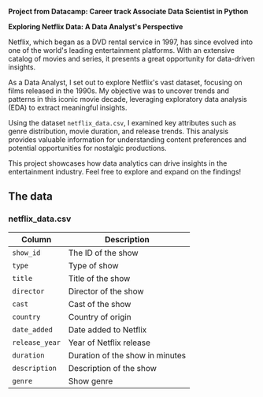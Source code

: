 **Project from Datacamp: Career track Associate Data Scientist in Python**

**Exploring Netflix Data: A Data Analyst's Perspective**

Netflix, which began as a DVD rental service in 1997, has since evolved into one of the world's leading entertainment platforms. With an extensive catalog of movies and series, it presents a great opportunity for data-driven insights.

As a Data Analyst, I set out to explore Netflix's vast dataset, focusing on films released in the 1990s. My objective was to uncover trends and patterns in this iconic movie decade, leveraging exploratory data analysis (EDA) to extract meaningful insights.

Using the dataset `netflix_data.csv`, I examined key attributes such as genre distribution, movie duration, and release trends. This analysis provides valuable information for understanding content preferences and potential opportunities for nostalgic productions.

This project showcases how data analytics can drive insights in the entertainment industry. Feel free to explore and expand on the findings!

## The data
### **netflix_data.csv**
| Column | Description |
|--------|-------------|
| `show_id` | The ID of the show |
| `type` | Type of show |
| `title` | Title of the show |
| `director` | Director of the show |
| `cast` | Cast of the show |
| `country` | Country of origin |
| `date_added` | Date added to Netflix |
| `release_year` | Year of Netflix release |
| `duration` | Duration of the show in minutes |
| `description` | Description of the show |
| `genre` | Show genre |



